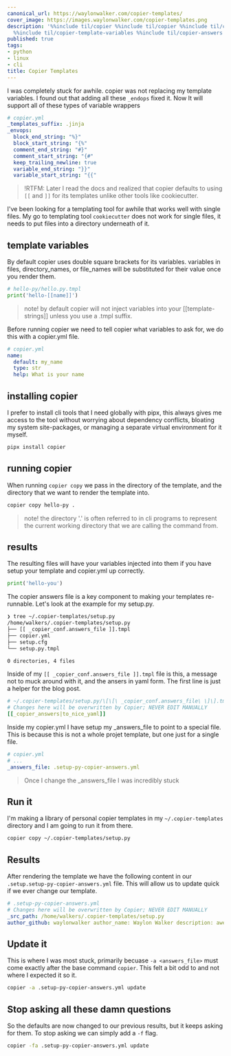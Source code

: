 ```yaml
---
canonical_url: https://waylonwalker.com/copier-templates/
cover_image: https://images.waylonwalker.com/copier-templates.png
description: '%%include til/copier %%include til/copier %%include til/copier-template-variables
  %%include til/copier-template-variables %%include til/copier-answers %%include'
published: true
tags:
- python
- linux
- cli
title: Copier Templates
---
```


I was completely stuck for awhile.  copier was not replacing my template variables.  I found out that adding all these `_endops` fixed it.  Now It will support all of these types of variable wrappers

``` yaml
# copier.yml
_templates_suffix: .jinja
_envops:
  block_end_string: "%}"
  block_start_string: "{%"
  comment_end_string: "#}"
  comment_start_string: "{#"
  keep_trailing_newline: true
  variable_end_string: "}}"
  variable_start_string: "{{"
```

> !RTFM: Later I read the docs and realized that copier defaults to using `[[`
> and `]]` for its templates unlike other tools like cookiecutter.

I've been looking for a templating tool for awhile that works well with single files.  My go to templating tool `cookiecutter` does not work for single files, it needs to put files into a directory underneath of it.

## template variables

By default copier uses double square brackets for its variables. variables in files, directory_names, or file_names will be substituted for their value once you render them.

``` python
# hello-py/hello.py.tmpl
print('hello-[[name]]')
```

> note! by default copier will not inject variables into your
> [[template-strings]] unless you use a .tmpl suffix.

Before running copier we need to tell copier what variables to ask for, we do this with a copier.yml file.

``` yaml
# copier.yml
name:
  default: my_name
  type: str
  help: What is your name
```

## installing copier

I prefer to install cli tools that I need globally with pipx, this always gives me access to the tool without worrying about dependency conflicts, bloating my system site-packages, or managing a separate virtual environment for it myself.

``` bash
pipx install copier
```
## running copier

When running `copier copy` we pass in the directory of the template, and the directory that we want to render the template into.

``` bash
copier copy hello-py .
```

> note! the directory '.' is often referred to in cli programs to
> represent the current working directory that we are calling the
> command from.

## results

The resulting files will have your variables injected into them if you have setup your template and copier.yml up correctly.

``` python
print('hello-you')
```

The copier answers file is a key component to making your templates re-runnable.  Let's look at the example for my setup.py.

``` bash
❯ tree ~/.copier-templates/setup.py
/home/walkers/.copier-templates/setup.py
├── [[ _copier_conf.answers_file ]].tmpl
├── copier.yml
├── setup.cfg
└── setup.py.tmpl

0 directories, 4 files
```

Inside of my `[[ _copier_conf.answers_file ]].tmpl` file is this, a message not to muck around with it, and the ansers in yaml form.  The first line is just a helper for the blog post.

``` yaml
# ~/.copier-templates/setup.py/\[\[\ _copier_conf.answers_file\ \]\].tmpl
# Changes here will be overwritten by Copier; NEVER EDIT MANUALLY
[[_copier_answers|to_nice_yaml]]
```

Inside my copier.yml I have setup my _answers_file to point to a special file.  This is because this is not a whole projet template, but one just for a single file.

``` yaml
# copier.yml
# ...
_answers_file: .setup-py-copier-answers.yml
```

> Once I change the _answers_file I was incredibly stuck

## Run it

I'm making a library of personal copier templates in my
`~/.copier-templates` directory and I am going to run it from there.

``` bash
copier copy ~/.copier-templates/setup.py
```
## Results

After rendering the template we have the following content in our
`.setup.setup-py-copier-answers.yml` file.  This will allow us to update
quick if we ever change our template.

``` yaml
# .setup-py-copier-answers.yml
# Changes here will be overwritten by Copier; NEVER EDIT MANUALLY
_src_path: /home/walkers/.copier-templates/setup.py
author_github: waylonwalker author_name: Waylon Walker description: awesomeness framework: null keywords: null package_name: my-package
```

## Update it

This is where I was most stuck, primarily becuase `-a <answers_file>` must come exactly after the base command `copier`.  This felt a bit odd to and not where I expected it so it.

``` bash
copier -a .setup-py-copier-answers.yml update
```

## Stop asking all these damn questions

So the defaults are now changed to our previous results, but it keeps asking for them.  To stop asking we can simply add a `-f` flag.

``` bash
copier -fa .setup-py-copier-answers.yml update
```